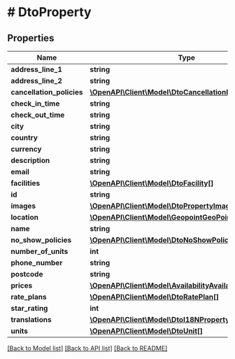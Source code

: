 # # DtoProperty

## Properties

Name | Type | Description | Notes
------------ | ------------- | ------------- | -------------
**address_line_1** | **string** |  | [optional]
**address_line_2** | **string** |  | [optional]
**cancellation_policies** | [**\OpenAPI\Client\Model\DtoCancellationPolicy[]**](DtoCancellationPolicy.md) |  | [optional]
**check_in_time** | **string** |  | [optional]
**check_out_time** | **string** |  | [optional]
**city** | **string** |  | [optional]
**country** | **string** |  | [optional]
**currency** | **string** |  | [optional]
**description** | **string** |  | [optional]
**email** | **string** |  | [optional]
**facilities** | [**\OpenAPI\Client\Model\DtoFacility[]**](DtoFacility.md) |  | [optional]
**id** | **string** |  | [optional]
**images** | [**\OpenAPI\Client\Model\DtoPropertyImage[]**](DtoPropertyImage.md) |  | [optional]
**location** | [**\OpenAPI\Client\Model\GeopointGeoPoint**](GeopointGeoPoint.md) |  | [optional]
**name** | **string** |  | [optional]
**no_show_policies** | [**\OpenAPI\Client\Model\DtoNoShowPolicy[]**](DtoNoShowPolicy.md) |  | [optional]
**number_of_units** | **int** |  | [optional]
**phone_number** | **string** |  | [optional]
**postcode** | **string** |  | [optional]
**prices** | [**\OpenAPI\Client\Model\AvailabilityAvailabilityAndPrice[]**](AvailabilityAvailabilityAndPrice.md) |  | [optional]
**rate_plans** | [**\OpenAPI\Client\Model\DtoRatePlan[]**](DtoRatePlan.md) |  | [optional]
**star_rating** | **int** |  | [optional]
**translations** | [**\OpenAPI\Client\Model\DtoI18NProperty[]**](DtoI18NProperty.md) |  | [optional]
**units** | [**\OpenAPI\Client\Model\DtoUnit[]**](DtoUnit.md) |  | [optional]

[[Back to Model list]](../../README.md#models) [[Back to API list]](../../README.md#endpoints) [[Back to README]](../../README.md)
